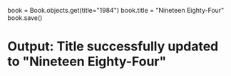book = Book.objects.get(title="1984")
book.title = "Nineteen Eighty-Four"
book.save()
# Output: Title successfully updated to "Nineteen Eighty-Four"
